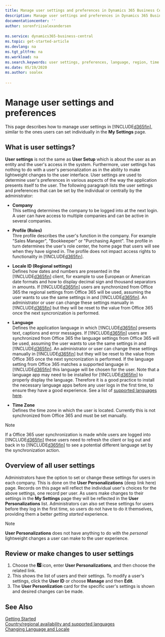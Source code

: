 ```yaml
---
title: Manage user settings and preferences in Dynamics 365 Business Central | Microsoft Docs
description: Manage user settings and preferences in Dynamics 365 Business Central.
documentationcenter: ''
author: sorenfriisalexandersen

ms.service: dynamics365-business-central
ms.topic: get-started-article
ms.devlang: na
ms.tgt_pltfrm: na
ms.workload: na
ms.search.keywords: user settings, preferences, language, region, time zone, regional settings
ms.date: 05/19/2020
ms.author: soalex

---
```

# Manage user settings and preferences

This page describes how to manage user settings in [!INCLUDE[d365fin](includes/d365fin_md.md)], similar to the ones users can set individually in the **My Settings** page.  

## What is user settings?
**User settings** is not the same as **User Setup** which is about the user as an entity and the user's access in the system. Furthermore, user settings has nothing to do with a user's personalization as in the ability to make lightweight changes to the user interface. User settings are used to determine user's preferences in various aspects of the way the application presents itself to the user. The following paragraph lists the user settings and preferences that can be set by the individual or centrally by the administrator:

* **Company**  
This setting determines the company to be logged into at the next login. A user can have access to multiple companies and can be active in several companies.

* **Profile (Roles)**  
Thre profile describes the user's function in the company. For example "Sales Manager", "Bookkeeper" or "Purchasing Agent". The profile in turn determines the user's role center, the home page that users will see when they have signed in. The profile does not impact access rights to functionality in [!INCLUDE[d365fin](includes/d365fin_md.md)]. 

* **Locale ID (Regional settings)**  
Defines how dates and numbers are presented in the [!INCLUDE[d365fin](includes/d365fin_md.md)] client, for example to use European or American date formats and how to display decimal sign and thousand separators in amounts. If [!INCLUDE[d365fin](includes/d365fin_md.md)] users are synchronized from Office 365 the regional settings from Office 365 will be used, assuming the user wants to use the same settings in and [!INCLUDE[d365fin](includes/d365fin_md.md)]. An administrator or user can change these settings manually in [!INCLUDE[d365fin](includes/d365fin_md.md)] but they will be reset to the value from Office 365 once the next syncronization is performed.

 * **Language**  
 Defines the application language in which [!INCLUDE[d365fin](includes/d365fin_md.md)] presents text, captions and error messages. If [!INCLUDE[d365fin](includes/d365fin_md.md)] users are synchronized from Office 365 the language settings from Office 365 will be used, assuming the user wants to use the same settings in and [!INCLUDE[d365fin](includes/d365fin_md.md)]. An administrator or user can change these settings manually in [!INCLUDE[d365fin](includes/d365fin_md.md)] but they will be reset to the value from Office 365 once the next syncronization is performed.
 If the language setting from Office 365 matches a supported language in [!INCLUDE[d365fin](includes/d365fin_md.md)] this language will be chosen for the user. Note that a language app may need to be installed for [!INCLUDE[d365fin](includes/d365fin_md.md)] to properly display the language. Therefore it is a good practice to install the necessary language apps before any user logs in the first time, to ensure they have a good experience. See a list of [supported languages here](https://docs.microsoft.com/en-us/dynamics365/business-central/dev-itpro/compliance/apptest-countries-and-translations). 
  
* **Time Zone**  
Defines the time zone in which the user is located. Currently this is not synchronized from Office 365 and must be set manually.

> [!NOTE]
> If a Office 365 user synchronization is made while users are logged into [!INCLUDE[d365fin](includes/d365fin_md.md)] these users need to refresh the client or log out and back in to [!INCLUDE[d365fin](includes/d365fin_md.md)] to see a potential different language set by the synchronization action.

## Overview of all user settings
Administrators have the option to set or change these settings for users in each company. This is done on the **User Personalizations** (deep link here) page. Records on this page will reflect the individual user's choices for the above settings, one record per user. As users make changes to their settings in the **My Settings** page they will be reflected in the **User Personalizations** list. Administrators can also set these settings for users before they log in the first time, so users do not have to do it themselves, providing them a better *getting started* experience.

> [!NOTE]
> **User Personalizations** does not have anything to do with the *personal* lightweight changes a user can make to the user experience. 

## Review or make changes to user settings

1. Choose the ![Search for Page or Report](media/ui-search/search_small.png "Search for Page or Report icon") icon, enter **User Personalizations**, and then choose the related link.
2. This shows the list of users and their settings. To modify a user's settings, click the **User ID** or choose **Manage** and then **Edit**.
3. The **User Personlization** card for the specific user's settings is shown and desired changes can be made. 

## See Also
[Getting Started](product-get-started.md)  
[Country/regional availability and supported languages](/dynamics365/business-central/dev-itpro/compliance/apptest-countries-and-translations)  
[Changing Language and Locale](about-locale-language.md) 
